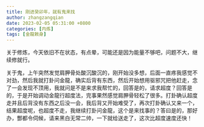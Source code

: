 ```yaml
---
title: 刚进癸卯年，就有鬼来找
author: zhangzangqian
date: 2023-02-05 05:31:00 +0800
categories: [内炼]
tags: [金龍敕身]
---
```


关于修炼，今天依旧不在状态，有点晕，可能还是因为能量不够吧，问题不大，继续修就行。

关于鬼，上午突然发觉肩胛骨处酸沉酸沉的，刚开始没多想，后面一直疼我感觉不对劲，然后我就打卦问金龍，确实后背有东西，然后开始想用驱邪咒把他赶走，念了一会发现不顶用，我就问是不是来求我帮忙的，回答是的，请求超度？回答是的，于是开始调动金龍行超度法，完事果然感觉肩胛骨轻松了很多。打卦确认超度走并且后背没有东西之后没一会，我后背又开始难受了，再次打卦确认又来一个，结果超度呢，也超度不走，我继续打卦问金龍，这个是来找事的？答曰是的，那好办，酆都令伺候，请来黑白无常二帅，一下就给送走了，这次比超度速度还快！